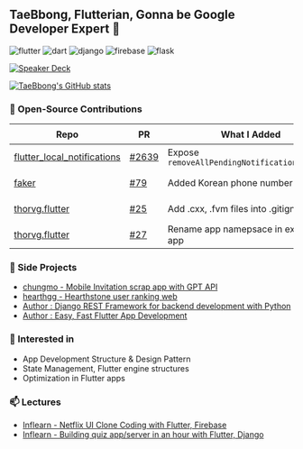 ## TaeBbong, Flutterian, Gonna be Google Developer Expert 👋

![flutter](https://img.shields.io/badge/Flutter-02569B?style=flat&logo=flutter&logoColor=white) ![dart](https://img.shields.io/badge/Dart-0175C2?style=flat&logo=dart&logoColor=white) ![django](https://img.shields.io/badge/django-092E20?style=flat-square&logo=django&logoColor=white) ![firebase](https://img.shields.io/badge/Firebase-FFCA28?style=flat-square&logo=firebase&logoColor=black) ![flask](https://img.shields.io/badge/Flask-000000?style=flat-square&logo=flask&logoColor=white) 

[![Speaker Deck](https://img.shields.io/static/v1?style=for-the-badge&message=Speaker+Deck&color=009287&logo=Speaker+Deck&logoColor=FFFFFF&label=)](https://speakerdeck.com/taebbong)

[![TaeBbong's GitHub stats](https://github-readme-stats.vercel.app/api?username=TaeBbong&theme=holi)](https://github.com/anuraghazra/github-readme-stats)  


### 🤝 Open-Source Contributions

| Repo | PR | What I Added | Merged&nbsp;at | ✔️ |
|------|----|--------------|---------------|:--:|
| [flutter_local_notifications](https://github.com/MaikuB/flutter_local_notifications) | [#2639](https://github.com/MaikuB/flutter_local_notifications/pull/2639) | Expose `removeAllPendingNotificationRequests` | 2025-06-22 | ✔️ |
| [faker](https://github.com/drager/faker) | [#79](https://github.com/drager/faker/pull/79) | Added Korean phone number support | 2025-07-05 | ✔️ |
| [thorvg.flutter](https://github.com/thorvg/thorvg.flutter) | [#25](https://github.com/thorvg/thorvg.flutter/pull/25) | Add .cxx, .fvm files into .gitignore | 2025-07-16 | ✔️ |
| [thorvg.flutter](https://github.com/thorvg/thorvg.flutter) | [#27](https://github.com/thorvg/thorvg.flutter/pull/27) | Rename app namepsace in example app | 2025-09-09 | ✔️ |


### 👯 Side Projects
- [chungmo - Mobile Invitation scrap app with GPT API](https://github.com/TaeBbong/chungmo-app)
- [hearthgg - Hearthstone user ranking web](https://github.com/TaeBbong/hearthgg)
- [Author : Django REST Framework for backend development with Python](http://www.yes24.com/Product/Goods/109337398)
- [Author : Easy, Fast Flutter App Development](http://www.yes24.com/Product/Goods/109020524)


### 🌱 Interested in
- App Development Structure & Design Pattern
- State Management, Flutter engine structures
- Optimization in Flutter apps


### 📫 Lectures
- [Inflearn - Netflix UI Clone Coding with Flutter, Firebase](https://www.inflearn.com/course/flutter-netflix-clone-app)
- [Inflearn - Building quiz app/server in an hour with Flutter, Django](https://www.inflearn.com/course/%ED%94%8C%EB%9F%AC%ED%84%B0-%EC%9E%A5%EA%B3%A0-%ED%80%B4%EC%A6%88%EC%95%B1-%EC%84%9C%EB%B2%84-%ED%92%80%EC%8A%A4%ED%83%9D)
